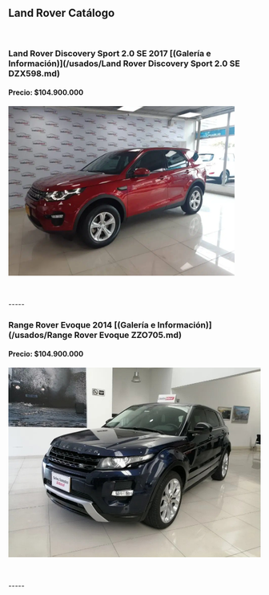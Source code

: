 ## Land Rover Catálogo

<p>&nbsp;</p>


### Land Rover Discovery Sport 2.0 SE 2017 [(Galería e Información)](/usados/Land Rover Discovery Sport 2.0 SE DZX598.md)
#### Precio: $104.900.000

<img src="/usados/images/Land Rover Discovery Sport 2.0 SE DZX598.PNG?raw=true"/>
<p>&nbsp;</p>
-----

### Range Rover Evoque 2014 [(Galería e Información)](/usados/Range Rover Evoque ZZO705.md)
#### Precio: $104.900.000

<img src="/usados/images/Range Rover Evoque ZZO705.jpg?raw=true"/>
<p>&nbsp;</p>
-----